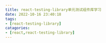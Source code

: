 ```yaml
---
title: react-testing-library单元测试组件库学习
date: 2022-10-16 23:40:18
tags:
- [react-testing-library]
catagories:
- [react,react-testing-library]
---
```


